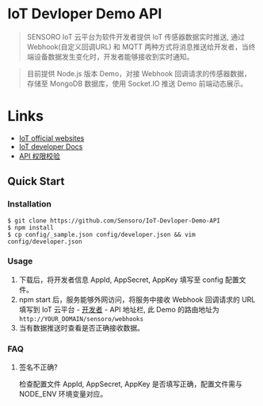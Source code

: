 # IoT Devloper Demo API

> SENSORO IoT 云平台为软件开发者提供 IoT 传感器数据实时推送, 通过 Webhook(自定义回调URL) 和 MQTT 两种方式将消息推送给开发者，当终端设备数据发生变化时，开发者能够接收到实时通知。

> 目前提供 Node.js 版本 Demo，对接 Webhook 回调请求的传感器数据，存储至 MongoDB 数据库，使用 Socket.IO 推送 Demo 前端动态展示。

# Links

* [IoT official websites](https://iot.sensoro.com/manage/developer)	
* [IoT developer Docs](http://http://docs.sensoro.com/cloud/index.html)
* [API 权限校验](http://docs.sensoro.com/cloud/auth.html)

## Quick Start

### Installation
 	
 	$ git clone https://github.com/Sensoro/IoT-Devloper-Demo-API
 	$ npm install
 	$ cp config/_sample.json config/developer.json && vim config/developer.json 
 	
### Usage

1. 下载后，将开发者信息 AppId, AppSecret, AppKey 填写至 config 配置文件。
2. npm start 后，服务能够外网访问，将服务中接收 Webhook 回调请求的 URL 填写到 IoT 云平台 - [开发者](https://iot.sensoro.com/manage/developer) - API 地址栏, 此 Demo 的路由地址为 `http://YOUR_DOMAIN/sensoro/webhooks`
3. 当有数据推送时查看是否正确接收数据。

### FAQ

1. 签名不正确?

	检查配置文件 AppId, AppSecret, AppKey 是否填写正确，配置文件需与 NODE_ENV 环境变量对应。


 

